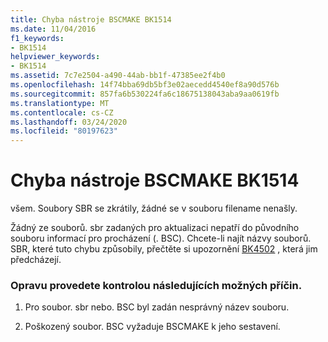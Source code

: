 ```yaml
---
title: Chyba nástroje BSCMAKE BK1514
ms.date: 11/04/2016
f1_keywords:
- BK1514
helpviewer_keywords:
- BK1514
ms.assetid: 7c7e2504-a490-44ab-bb1f-47385ee2f4b0
ms.openlocfilehash: 14f74bba69db5bf3e02aecedd4540ef8a90d576b
ms.sourcegitcommit: 857fa6b530224fa6c18675138043aba9aa0619fb
ms.translationtype: MT
ms.contentlocale: cs-CZ
ms.lasthandoff: 03/24/2020
ms.locfileid: "80197623"
---
```

# <a name="bscmake-error-bk1514"></a>Chyba nástroje BSCMAKE BK1514

všem. Soubory SBR se zkrátily, žádné se v souboru filename nenašly.

Žádný ze souborů. sbr zadaných pro aktualizaci nepatří do původního souboru informací pro procházení (. BSC). Chcete-li najít názvy souborů. SBR, které tuto chybu způsobily, přečtěte si upozornění [BK4502](../../error-messages/tool-errors/bscmake-warning-bk4502.md) , která jim předcházejí.

### <a name="to-fix-by-checking-the-following-possible-causes"></a>Opravu provedete kontrolou následujících možných příčin.

1. Pro soubor. sbr nebo. BSC byl zadán nesprávný název souboru.

1. Poškozený soubor. BSC vyžaduje BSCMAKE k jeho sestavení.
